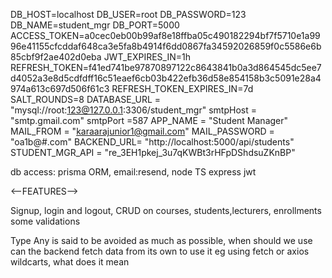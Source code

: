<!--my dotenv-->

DB_HOST=localhost
DB_USER=root
DB_PASSWORD=123
DB_NAME=student_mgr
DB_PORT=5000
ACCESS_TOKEN=a0cec0eb00b99af8e18ffba05c490182294bf7f5710e1a9996e41155cfcddaf648ca3e5fa8b4914f6dd0867fa34592026859f0c5586e6b85cbf9f2ae402d0eba
JWT_EXPIRES_IN=1h
REFRESH_TOKEN=f41ed741be97870897122c8643841b0a3d864545dc5ee7d4052a3e8d5cdfdff16c51eaef6cb03b422efb36d58e854158b3c5091e28a4974a613c697d506f61c3
REFRESH_TOKEN_EXPIRES_IN=7d
SALT_ROUNDS=8
DATABASE_URL = "mysql://root:123@127.0.0.1:3306/student_mgr"
 smtpHost = "smtp.gmail.com"
 smtpPort =587
 APP_NAME = "Student Manager"
 MAIL_FROM = "karaarajunior1@gmail.com" 
 MAIL_PASSWORD = "oa1b@#.com"
 BACKEND_URL= "http://localhost:5000/api/students"
 STUDENT_MGR_API = "re_3EH1pkej_3u7qKWBt3rHFpDShdsuZKnBP"

<!--TOOLS-->

 db access: prisma ORM,
 email:resend,
  node TS  express jwt

<--FEATURES-->

Signup,
login and logout,
CRUD on courses, students,lecturers, enrollments
some validations

 <!--QUIZ-->
 Type Any is said to be avoided as much as possible, when should we use
 can the backend fetch data from its own to use it eg using fetch or axios
 wildcarts, what does it mean
